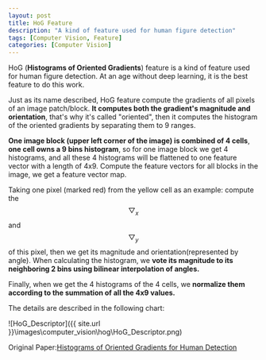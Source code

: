 ```yaml
---
layout: post
title: HoG Feature
description: "A kind of feature used for human figure detection"
tags: [Computer Vision, Feature]
categories: [Computer Vision]
---
```


 HoG (**Histograms of Oriented Gradients**) feature is a kind of feature used for human figure detection. At an age without deep learning, it is the best feature to do this work.

Just as its name described, HoG feature compute the gradients of all pixels of an image patch/block. **It computes both the gradient's magnitude and orientation**, that's why it's called "oriented", then it computes the histogram of the oriented gradients by separating them to 9 ranges.

**One image block (upper left corner of the image) is combined of 4 cells**, **one cell owns a 9 bins histogram**, so for one image block we get 4 histograms, and all these 4 histograms will be flattened to one feature vector with a length of 4x9. Compute the feature vectors for all blocks in the image, we get a feature vector map.

Taking one pixel (marked red) from the yellow cell as an example:  compute the $$\bigtriangledown_x$$ and $$\bigtriangledown_y$$ of this pixel, then we get its magnitude and orientation(represented by angle). When calculating the histogram, we **vote its magnitude to its neighboring 2 bins using bilinear interpolation of angles.**

Finally, when we get the 4 histograms of the 4 cells, we **normalize them according to the summation of all the 4x9 values.**

The details are described in the following chart:
<!-- more -->

![HoG_Descriptor]({{ site.url }}\images\computer_vision\hog\HoG_Descriptor.png)



Original Paper:[Histograms of Oriented Gradients for Human Detection](https://lear.inrialpes.fr/people/triggs/pubs/Dalal-cvpr05.pdf)





